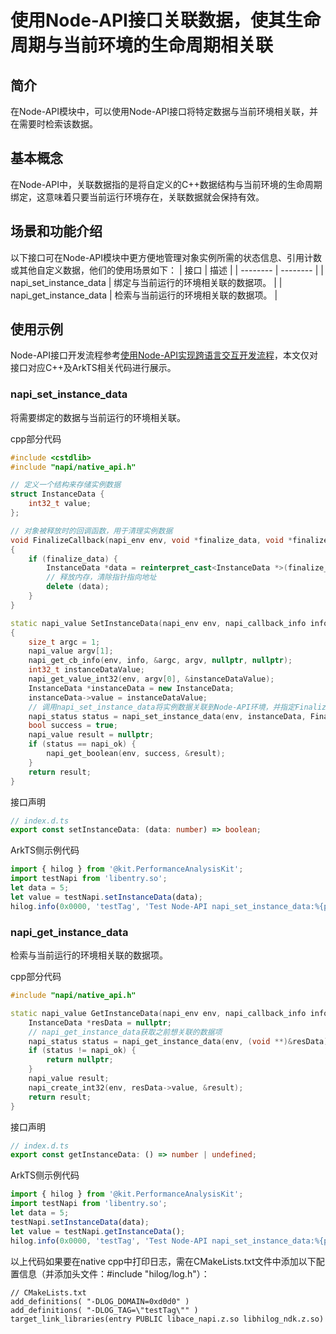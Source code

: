 # 使用Node-API接口关联数据，使其生命周期与当前环境的生命周期相关联
<!--Kit: NDK-->
<!--Subsystem: arkcompiler-->
<!--Owner: @xliu-huanwei; @shilei123; @huanghello; @yuanyao14; @lzj0614-->
<!--SE: @shilei123-->
<!--TSE: @kirl75; @zsw_zhushiwei-->

## 简介

在Node-API模块中，可以使用Node-API接口将特定数据与当前环境相关联，并在需要时检索该数据。

## 基本概念

在Node-API中，关联数据指的是将自定义的C++数据结构与当前环境的生命周期绑定，这意味着只要当前运行环境存在，关联数据就会保持有效。

## 场景和功能介绍

以下接口可在Node-API模块中更方便地管理对象实例所需的状态信息、引用计数或其他自定义数据，他们的使用场景如下：
| 接口 | 描述 |
| -------- | -------- |
| napi_set_instance_data | 绑定与当前运行的环境相关联的数据项。 |
| napi_get_instance_data | 检索与当前运行的环境相关联的数据项。 |

## 使用示例

Node-API接口开发流程参考[使用Node-API实现跨语言交互开发流程](use-napi-process.md)，本文仅对接口对应C++及ArkTS相关代码进行展示。

### napi_set_instance_data

将需要绑定的数据与当前运行的环境相关联。

cpp部分代码

```cpp
#include <cstdlib>
#include "napi/native_api.h"

// 定义一个结构来存储实例数据
struct InstanceData {
    int32_t value;
};

// 对象被释放时的回调函数，用于清理实例数据
void FinalizeCallback(napi_env env, void *finalize_data, void *finalize_hint)
{
    if (finalize_data) {
        InstanceData *data = reinterpret_cast<InstanceData *>(finalize_data);
        // 释放内存，清除指针指向地址
        delete (data);
    }
}

static napi_value SetInstanceData(napi_env env, napi_callback_info info)
{
    size_t argc = 1;
    napi_value argv[1];
    napi_get_cb_info(env, info, &argc, argv, nullptr, nullptr);
    int32_t instanceDataValue;
    napi_get_value_int32(env, argv[0], &instanceDataValue);
    InstanceData *instanceData = new InstanceData;
    instanceData->value = instanceDataValue;
    // 调用napi_set_instance_data将实例数据关联到Node-API环境，并指定FinalizeCallback函数
    napi_status status = napi_set_instance_data(env, instanceData, FinalizeCallback, nullptr);
    bool success = true;
    napi_value result = nullptr;
    if (status == napi_ok) {
        napi_get_boolean(env, success, &result);
    }
    return result;
}
```
<!-- @[napi_set_instance_data](https://gitcode.com/openharmony/applications_app_samples/blob/master/code/DocsSample/ArkTS/NodeAPI/NodeAPIUse/NodeAPIEnvironmentalLifeCycle/entry/src/main/cpp/napi_init.cpp) -->

接口声明

```ts
// index.d.ts
export const setInstanceData: (data: number) => boolean;
```
<!-- @[napi_set_instance_data_api](https://gitcode.com/openharmony/applications_app_samples/blob/master/code/DocsSample/ArkTS/NodeAPI/NodeAPIUse/NodeAPIEnvironmentalLifeCycle/entry/src/main/cpp/types/libentry/Index.d.ts) -->

ArkTS侧示例代码

```ts
import { hilog } from '@kit.PerformanceAnalysisKit';
import testNapi from 'libentry.so';
let data = 5;
let value = testNapi.setInstanceData(data);
hilog.info(0x0000, 'testTag', 'Test Node-API napi_set_instance_data:%{public}s', value);
```
<!-- @[ark_napi_set_instance_data](https://gitcode.com/openharmony/applications_app_samples/blob/master/code/DocsSample/ArkTS/NodeAPI/NodeAPIUse/NodeAPIEnvironmentalLifeCycle/entry/src/main/ets/pages/Index.ets) -->

### napi_get_instance_data

检索与当前运行的环境相关联的数据项。

cpp部分代码

```cpp
#include "napi/native_api.h"

static napi_value GetInstanceData(napi_env env, napi_callback_info info) {
    InstanceData *resData = nullptr;
    // napi_get_instance_data获取之前想关联的数据项
    napi_status status = napi_get_instance_data(env, (void **)&resData);
    if (status != napi_ok) {
        return nullptr;
    }
    napi_value result;
    napi_create_int32(env, resData->value, &result);
    return result;
}
```
<!-- @[napi_get_instance_data](https://gitcode.com/openharmony/applications_app_samples/blob/master/code/DocsSample/ArkTS/NodeAPI/NodeAPIUse/NodeAPIEnvironmentalLifeCycle/entry/src/main/cpp/napi_init.cpp) -->

接口声明

```ts
// index.d.ts
export const getInstanceData: () => number | undefined;
```
<!-- @[napi_get_instance_data_api](https://gitcode.com/openharmony/applications_app_samples/blob/master/code/DocsSample/ArkTS/NodeAPI/NodeAPIUse/NodeAPIEnvironmentalLifeCycle/entry/src/main/cpp/types/libentry/Index.d.ts) -->

ArkTS侧示例代码

```ts
import { hilog } from '@kit.PerformanceAnalysisKit';
import testNapi from 'libentry.so';
let data = 5;
testNapi.setInstanceData(data);
let value = testNapi.getInstanceData();
hilog.info(0x0000, 'testTag', 'Test Node-API napi_set_instance_data:%{public}d', value);
```
<!-- @[ark_napi_get_instance_data](https://gitcode.com/openharmony/applications_app_samples/blob/master/code/DocsSample/ArkTS/NodeAPI/NodeAPIUse/NodeAPIEnvironmentalLifeCycle/entry/src/main/ets/pages/Index.ets) -->

以上代码如果要在native cpp中打印日志，需在CMakeLists.txt文件中添加以下配置信息（并添加头文件：#include "hilog/log.h"）：

```text
// CMakeLists.txt
add_definitions( "-DLOG_DOMAIN=0xd0d0" )
add_definitions( "-DLOG_TAG=\"testTag\"" )
target_link_libraries(entry PUBLIC libace_napi.z.so libhilog_ndk.z.so)
```
